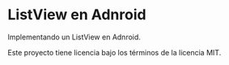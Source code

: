 # ListView en Adnroid

Implementando un ListView en Adnroid.

Este proyecto tiene licencia bajo los términos de la licencia MIT.
